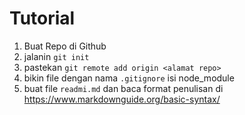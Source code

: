 # Tutorial

1. Buat Repo di Github
2. jalanin `git init`
3. pastekan `git remote add origin <alamat repo>`
4. bikin file dengan nama `.gitignore`
  isi node_module
5. buat file `readmi.md` dan baca format penulisan di https://www.markdownguide.org/basic-syntax/